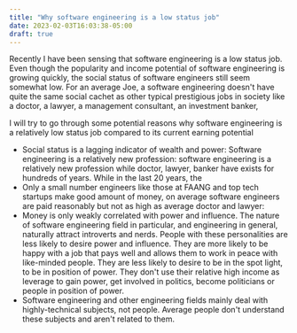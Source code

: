 ```yaml
---
title: "Why software engineering is a low status job"
date: 2023-02-03T16:03:38-05:00
draft: true
---
```


Recently I have been sensing that software engineering is a low status job. Even though the popularity and income potential of software engineering is growing quickly, the social status of software engineers still seem somewhat low. For an average Joe, a software engineering doesn't have quite the same social cachet as other typical prestigious jobs in society like a doctor, a lawyer, a management consultant, an investment banker,  

I will try to go through some potential reasons why software engineering is a relatively low status job compared to its current earning potential 
* Social status is a lagging indicator of wealth and power: Software engineering is a relatively new profession: software engineering is a relatively new profession while doctor, lawyer, banker have exists for hundreds of years. While in the last 20 years, the
* Only a small number engineers like those at FAANG and top tech startups make good amount of money, on average software engineers are paid reasonably but not as high as average doctor and lawyer:
* Money is only weakly correlated with power and influence. The nature of software engineering field in particular, and engineering in general, naturally attract introverts and nerds. People with these personalities are less likely to desire power and influence. They are more likely to be happy with a job that pays well and allows them to work in peace with like-minded people. They are less likely to desire to be in the spot light, to be in position of power. They don't use their relative high income as leverage to gain power, get involved in politics, become politicians or people in position of power.
* Software engineering and other engineering fields mainly deal with highly-technical subjects, not people. Average people don't understand these subjects and aren't related to them. 

